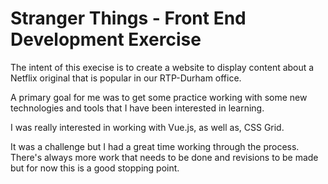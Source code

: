 # Stranger Things - Front End Development Exercise

The intent of this execise is to create a website to display content about a Netflix original that is popular in our RTP-Durham office.

A primary goal for me was to get some practice working with some new technologies and tools that I have been interested in learning.

I was really interested in working with Vue.js, as well as, CSS Grid.

It was a challenge but I had a great time working through the process. There's always more work that needs to be done and revisions to be made but for now this is a good stopping point.